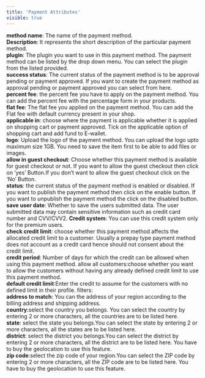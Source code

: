```yaml
---
title: 'Payment Attributes'
visible: true
---
```


**method name**:  The name of the payment method.
<br>**Description**: It represents the short description of the particular payment method.
<br>**plugin**: The plugin you want to use in this payment method. The payment method can be listed by the drop down menu. You can select the plugin from the listed provided.
<br>**success status**: The current status of the payment method is to be approval pending or payment approved. If you want to create the payment method as approval pending or payment approved you can select from here.
<br>**percent fee**: the percent fee you have to apply on the payment method. You can add the percent fee with the percentage form in your products.
<br>**flat fee**: The flat fee you applied on the payment method. You can add the Flat fee with default currency present in your shop.
<br>**applicable in**: choose where the payment is applicable whether it is applied on shopping cart or payment approved. Tick on the applicable option of shopping cart and add fund to E-wallet.
<br>**logo**: Upload the logo of the payment method. You can upload the logo upto maximum size 1GB. You need to save the item first to be able to add files or images.
<br>**allow in guest checkout**: Choose whether this payment method is available for guest checkout or not. If you want to allow the guest checkout then click on ‘yes’ Button.If you don’t want to allow the guest checkout click on the ‘No’ Button.
<br>**status**: the current status of the payment method is enabled or disabled. If you want to publish the payment method then click on the enable button. If you want to unpublish the payment method the click on the disabled button.
<br>**save  user date**: Whether to save the users submitted data. The user submitted data may contain sensitive information such as credit card number and CVV/CVV2.
**Credit system**: 
You can use this credit system only for the premium users.
<br>**check credit limit**: choose whether this payment method affects the allocated credit limit to a customer. Usually a prepay type payment method does not account as a credit card hence should not consent about the credit limit.
<br>**credit period**: Number of days for which the credit can be allowed when using this payment method.
	allow all customers:choose whether you want to allow the customers without having any already defined credit limit to use this payment method.
	<br>**default credit limit**:Enter the credit to assume for the customers with no defined limit in their profile.
filters:
 	<br>**address to match**: You can the address of your region according to the billing address and shipping address.
	<br>**country**:select the country you belongs. You can select the country by entering 2 or more characters, all the countries are to be listed here.
	<br>**state**: select the state you belongs.You can select the state by entering 2 or more characters, all the states are to be listed here.
	<br>**district**: select the district you belongs.You can select the district by entering 2 or more characters, all the district are to be listed here. You have to buy the geolocation to use this feature.
	<br>**zip code**:select the zip code of your region.You can select the ZIP code by entering 2 or more characters, all the ZIP code are to be listed here. You have to buy the geolocation to use this feature.
